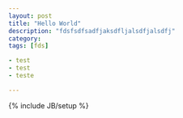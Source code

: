 ```yaml
---
layout: post
title: "Hello World"
description: "fdsfsdfsadfjaksdfljalsdfjalsdfj"
category: 
tags: [fds]

- test
- test
- teste

---
```

{% include JB/setup %}
